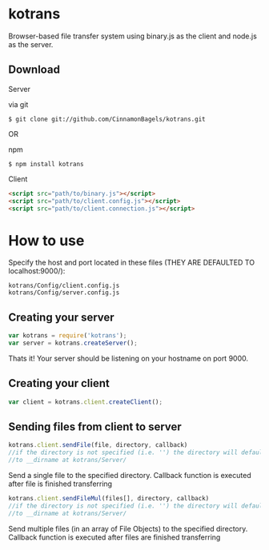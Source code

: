 kotrans
=======

Browser-based file transfer system using binary.js as the client and node.js as the server.

## Download

Server

via git
```console 
$ git clone git://github.com/CinnamonBagels/kotrans.git
```
OR

npm 
```console
$ npm install kotrans
```

Client

```html
<script src="path/to/binary.js"></script>
<script src="path/to/client.config.js"></script>
<script src="path/to/client.connection.js"></script>
```
How to use
==========

Specify the host and port located in these files (THEY ARE DEFAULTED TO localhost:9000/):

```console
kotrans/Config/client.config.js
kotrans/Config/server.config.js
```
## Creating your server
```javascript
var kotrans = require('kotrans');
var server = kotrans.createServer();
```
Thats it! Your server should be listening on your hostname on port 9000.

## Creating your client
```javascript
var client = kotrans.client.createClient();
```
## Sending files from client to server

```javascript
kotrans.client.sendFile(file, directory, callback)
//if the directory is not specified (i.e. '') the directory will default
//to __dirname at kotrans/Server/
```

Send a single file to the specified directory. 
Callback function is executed after file is finished transferring

```javascript
kotrans.client.sendFileMul(files[], directory, callback)
//if the directory is not specified (i.e. '') the directory will default
//to __dirname at kotrans/Server/
```

Send multiple files (in an array of File Objects) to the specified directory. 
Callback function is executed after files are finished transferring

